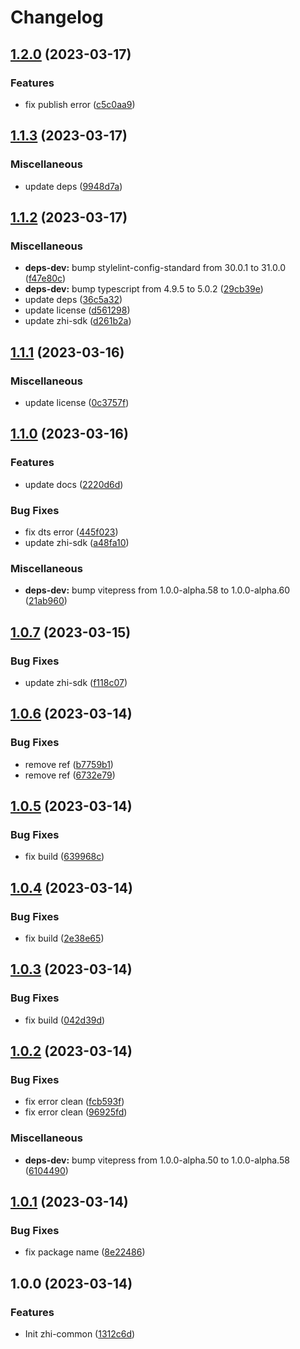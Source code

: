 # Changelog

## [1.2.0](https://github.com/terwer/zhi-common/compare/v1.1.3...v1.2.0) (2023-03-17)


### Features

* fix publish error ([c5c0aa9](https://github.com/terwer/zhi-common/commit/c5c0aa9a255782c31d84854e3d5999b052fadaf2))

## [1.1.3](https://github.com/terwer/zhi-common/compare/v1.1.2...v1.1.3) (2023-03-17)


### Miscellaneous

* update deps ([9948d7a](https://github.com/terwer/zhi-common/commit/9948d7a67d11ea9781268f0f5d0698b465214260))

## [1.1.2](https://github.com/terwer/zhi-common/compare/v1.1.1...v1.1.2) (2023-03-17)


### Miscellaneous

* **deps-dev:** bump stylelint-config-standard from 30.0.1 to 31.0.0 ([f47e80c](https://github.com/terwer/zhi-common/commit/f47e80ce130d12a0a1a496a0c1b21ed4adc76100))
* **deps-dev:** bump typescript from 4.9.5 to 5.0.2 ([29cb39e](https://github.com/terwer/zhi-common/commit/29cb39eefdd36743a2ad82129c2f504b79ca78c5))
* update deps ([36c5a32](https://github.com/terwer/zhi-common/commit/36c5a324d102189a61bc79baea28a601eb703c54))
* update license ([d561298](https://github.com/terwer/zhi-common/commit/d561298c1e83783b38b377e6a32c220e566af651))
* update zhi-sdk ([d261b2a](https://github.com/terwer/zhi-common/commit/d261b2a9d67c978de93bff73619fc8b48243ae59))

## [1.1.1](https://github.com/terwer/zhi-common/compare/v1.1.0...v1.1.1) (2023-03-16)

### Miscellaneous

- update license ([0c3757f](https://github.com/terwer/zhi-common/commit/0c3757fb2b9d2dadbb65964ca4eb61049e52f2ad))

## [1.1.0](https://github.com/terwer/zhi-common/compare/v1.0.7...v1.1.0) (2023-03-16)

### Features

- update docs ([2220d6d](https://github.com/terwer/zhi-common/commit/2220d6d6b559f4ba10781b80c1170492f27d3a87))

### Bug Fixes

- fix dts error ([445f023](https://github.com/terwer/zhi-common/commit/445f02358d6e8fc569afb2e78348e4f251153725))
- update zhi-sdk ([a48fa10](https://github.com/terwer/zhi-common/commit/a48fa10c124c6ff0af47be39cefe32b0515b0013))

### Miscellaneous

- **deps-dev:** bump vitepress from 1.0.0-alpha.58 to 1.0.0-alpha.60 ([21ab960](https://github.com/terwer/zhi-common/commit/21ab960f834f83854a741c72b9975dc8dcd7a682))

## [1.0.7](https://github.com/terwer/zhi-common/compare/v1.0.6...v1.0.7) (2023-03-15)

### Bug Fixes

- update zhi-sdk ([f118c07](https://github.com/terwer/zhi-common/commit/f118c0714bb63a1262b04347bd33dc3f1be85089))

## [1.0.6](https://github.com/terwer/zhi-common/compare/v1.0.5...v1.0.6) (2023-03-14)

### Bug Fixes

- remove ref ([b7759b1](https://github.com/terwer/zhi-common/commit/b7759b17d67f6800944acdab35b0099d77b40d32))
- remove ref ([6732e79](https://github.com/terwer/zhi-common/commit/6732e79033d215466881bb388e620a998bac6198))

## [1.0.5](https://github.com/terwer/zhi-common/compare/v1.0.4...v1.0.5) (2023-03-14)

### Bug Fixes

- fix build ([639968c](https://github.com/terwer/zhi-common/commit/639968c461755897a8b2906cb5af5cf6c42de715))

## [1.0.4](https://github.com/terwer/zhi-common/compare/v1.0.3...v1.0.4) (2023-03-14)

### Bug Fixes

- fix build ([2e38e65](https://github.com/terwer/zhi-common/commit/2e38e652348492a8540ca87a85791a7dd78062ac))

## [1.0.3](https://github.com/terwer/zhi-common/compare/v1.0.2...v1.0.3) (2023-03-14)

### Bug Fixes

- fix build ([042d39d](https://github.com/terwer/zhi-common/commit/042d39d9108428b879f2fe97840f79df059c48dc))

## [1.0.2](https://github.com/terwer/zhi-common/compare/v1.0.1...v1.0.2) (2023-03-14)

### Bug Fixes

- fix error clean ([fcb593f](https://github.com/terwer/zhi-common/commit/fcb593fed219fdcddd5056dc822c30e76f1388f3))
- fix error clean ([96925fd](https://github.com/terwer/zhi-common/commit/96925fdc154db210613ec1ba050f24a21fe87c11))

### Miscellaneous

- **deps-dev:** bump vitepress from 1.0.0-alpha.50 to 1.0.0-alpha.58 ([6104490](https://github.com/terwer/zhi-common/commit/6104490cc3661a1dfc56dc1aaaa8bcdf2b098194))

## [1.0.1](https://github.com/terwer/zhi-common/compare/v1.0.0...v1.0.1) (2023-03-14)

### Bug Fixes

- fix package name ([8e22486](https://github.com/terwer/zhi-common/commit/8e22486ff088e2ad5ba64362afaa69a9c80aaff8))

## 1.0.0 (2023-03-14)

### Features

- Init zhi-common ([1312c6d](https://github.com/terwer/zhi-common/commit/1312c6d4bf4d78d25aced2baa9f0cbb46076e563))
